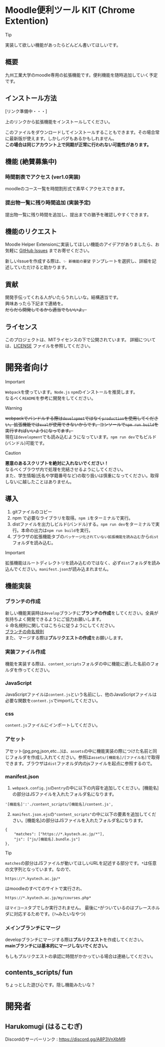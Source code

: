 # Moodle便利ツール KIT (Chrome Extention)
> [!TIP]
> 実装して欲しい機能があったらどんどん書いてほしいです。

## 概要
九州工業大学のmoodle専用の拡張機能です。便利機能を随時追加していく予定です。

## インストール方法
[リンク準備中・・・]  

上のリンクから拡張機能をインストールしてください。


このファイルをダウンロードしてインストールすることもできます。その場合常に最新版が使えます。しかしバグもあるかもしれません。  
**この場合は同じアカウント上で同期が正常に行われない可能性があります。**

## 機能 (絶賛募集中)

### 時間割表でアクセス (ver1.0実装)
moodleのコース一覧を時間割形式で素早くアクセスできます。

### 提出物一覧に残り時間追加 **(実装予定)**
提出物一覧に残り時間を追加し、提出までの猶予を確認しやすくできます。

## 機能のリクエスト

Moodle Helper Extensionに実装してほしい機能のアイデアがありましたら、お気軽に [GitHub Issues](https://github.com/harunn416/chrome_Extensionis_moodle/issues) までお寄せください。

新しいIssueを作成する際は、`✨ 新機能の要望` テンプレートを選択し、詳細を記述していただけると助かります。

## 貢献
開発手伝ってくれる人がいたらうれしいな。結構適当です。  
興味あったら下記まで連絡を。  
~~だらだら開発してるから適当でもいいよ。~~

## ライセンス
このプロジェクトは、MITライセンスの下で公開されています。
詳細については、[LICENSE](LICENSE) ファイルを参照してください。

# 開発者向け
> [!IMPORTANT]  
> ``Webpack``を使っています。``Node.js`` ``npm``のインストールを推奨します。  
> なるべく``README``を参考に開発をしてください。

> [!WARNING]  
> ~~webpackでバンドルする際は``developmet``ではなく``production``を使用してください。拡張機能では``eval``が使用できないからです。コンソールで``npm run build``を実行すればいいようになってます。~~  
> 現在は``development``でも読み込むようになっています。``npm run dev``でもビルド(バンドル)可能です。

> [!CAUTION]
> **悪意のあるスクリプトを絶対に入れないでください！**  
> なるべくブラウザ内で処理を完結させるようにしてください。  
> また、学生情報(氏名や学籍番号など)の取り扱いは慎重になってください。取得しないに越したことはありません。

## 導入
1. gitファイルのコピー
1. npm で必要なライブラリを取得。``npm i``をターミナルで実行。
1. distファイルを出力しビルド(バンドル)する。``npm run dev``をターミナルで実行。本命の出力は``npm run build``を実行。
1. ブラウザの拡張機能タブの``パッケージ化されていない拡張機能を読み込む``から``dist``フォルダを読み込む。
> [!important]
> 拡張機能はルートディレクトリを読み込むのではなく、必ず``dist``フォルダを読み込んでください。``manifest.json``が読み込まれません。

## 機能実装

### ブランチの作成
新しい機能実装時は``develop``ブランチに**ブランチの作成**をしてください。全員が気持ちよく開発できるようにご協力お願いします。  
↓ 命名規則に関してはこちらに従うようにしてください。  
[ブランチの命名規則](https://qiita.com/Hashimoto-Noriaki/items/5d990e21351b331d2aa1)  
また、マージする際は**プルリクエストの作成**をお願いします。

### 実装ファイル作成
機能を実装する際は、``content_scripts``フォルダの中に機能に適した名前のフォルダを作ってください。

### JavaScript
JavaScriptファイルは``content.js``という名前にし、他のJavaScriptファイルは必要な関数を``content.js``でimportしてください。

### css
``content.js``ファイルにインポートしてください。

### アセット
アセット(jpg,png,json,etc...)は、``assets``の中に機能実装の際につけた名前と同じフォルダを作成し入れてください。参照は``assets/[機能名]/[ファイル名]``で取得できます。ブラウザは``dist``ファオルダ内のjsファイルを起点に参照するので。

### manifest.json
1. ``webpack.config.js``の``entry``の中に以下の内容を追加してください。[機能名]の部分はJSファイルを入れたフォルダ名になります。
```
'[機能名]':'./content_scripts/[機能名]/content.js',
```
2. ``manifest.json.ejs``の``"content_scripts"``の中に以下の要素を追加してください。[機能名]の部分はJSファイルを入れたフォルダ名になります。
```
{
    "matches": ["https://*.kyutech.ac.jp/*"],
    "js": ["js/[機能名].bundle.js"]
},
```
> [!TIP]
> ``matches``の部分はJSファイルが動いてほしいURLを記述する部分です。``*``は任意の文字列となっています。なので、
> ```
> https://*.kyutech.ac.jp/*
> ```
> はmoodleのすべてのサイトで実行され、
> ```
> https://*.kyutech.ac.jp/my/courses.php*
> ```
> は``マイコース``タブでしか実行されません。
> 最後に``*``がついているのはプレースホルダに対応するためです。(``?=``みたいなやつ)

### メインブランチにマージ
developブランチにマージする際は**プルリクエスト**を作成してください。  
**mainブランチには基本的にマージしないでください。**  

もしもプルリクエストの承認に時間がかかっている場合は連絡してください。

## contents_scripts/ fun
ちょっとした遊び心です。隠し機能みたいな？


# 開発者
## Harukomugi (はるこむぎ)
Discordのサーバーリンク : https://discord.gg/A8P3VnXbM9
